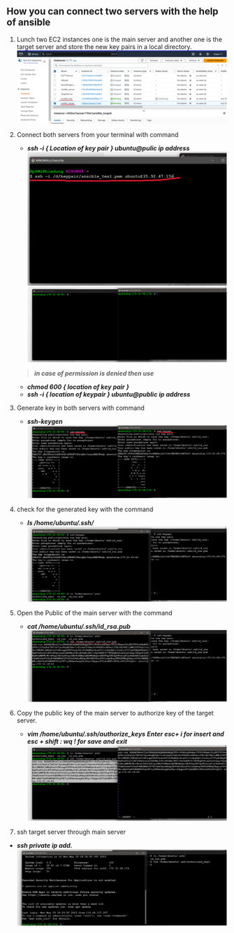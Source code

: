 
## How you can connect two servers with the help of ansible

1. Lunch two EC2 instances one is the main server and another one is the target server and store the new key pairs in a local directory.
![luching to instances](/Ansible/image/create_Instances.png)

2. Connect both servers from your terminal with command
    - ***ssh -i { Location of key pair } ubuntu@pulic ip address***
    ![connceting from terminal](/Ansible/image/1.png)
    ![connected in both terminal ](/Ansible/image/connceted%20in%20both.png)
    
    > ***in case of permission is denied then use***
    > 
    - ***chmod 600 { location of key pair }***
    - ***ssh -i { location of keypair } ubuntu@public ip address***

3. Generate key in both servers with command
    - ***ssh-keygen***
    ![generate key](/Ansible/image/8%20keygen.png)

4. check for the generated key with the command
    - ***ls /home/ubuntu/.ssh/***
    ![check key](/Ansible/image/9.check%20key%20gen.png)

5. Open the Public of the main server with the command
    - *********cat /home/ubuntu/.ssh/id_rsa.pub*********
    ![open key](/Ansible/image/10%20pulic%20key.png)

6. Copy the public key of the main server to authorize key of the target server.
    - ***vim /home/ubuntu/.ssh/authorize_keys***
    ***Enter esc+ i  for insert and esc + shift : wq !  for save and exit***
    ![copy key](/Ansible/image/12%20vim%20open.png)

7. ssh target server through main server
- ***ssh private ip add.***
![ssh target server](/Ansible/image/13%20ssh%20to%20target.png)